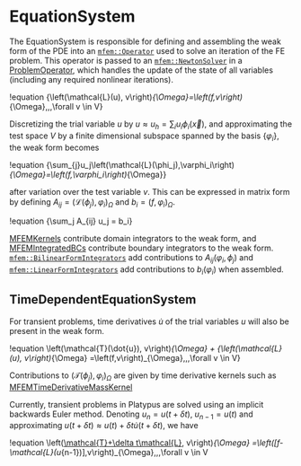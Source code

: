 # EquationSystem

The EquationSystem is responsible for defining and assembling the weak form of the PDE into an
[`mfem::Operator`](https://docs.mfem.org/html/classmfem_1_1Operator.html) used to solve an iteration
of the FE problem. This operator is passed to an
[`mfem::NewtonSolver`](https://docs.mfem.org/html/classmfem_1_1NewtonSolver.html) in a
[ProblemOperator](source/problem_operators/problem_operator.md), which handles the update of the
state of all variables (including any required nonlinear iterations).

!equation
{\left(\mathcal{L}(u), v\right)_{\Omega}=\left(f,v\right)_{\Omega}\,\,\,\forall v \in V}

Discretizing the trial variable $u$ by $u\approx u_h = \sum_i u_i \phi_i(\vec x)$,
and approximating the test space $V$ by a finite dimensional subspace spanned by
the basis $\{\varphi_i\}$, the weak form becomes

!equation
{\sum_{j}u_j\left(\mathcal{L}(\phi_j),\varphi_i\right)_{\Omega}=\left(f,\varphi_i\right)_{\Omega}}

after variation over the test variable $v$. This can be expressed in matrix form by
defining $A_{ij} = \left(\mathcal{L}(\phi_j), \varphi_i\right)_{\Omega}$ and
${b_i=\left(f,\varphi_i\right)_{\Omega}}$.

!equation
{\sum_j A_{ij} u_j = b_i}

[MFEMKernels](source/kernels/MFEMKernel.md) contribute domain integrators to the weak form, and
[MFEMIntegratedBCs](source/bcs/MFEMIntegratedBC.md) contribute boundary integrators to the weak
form. [`mfem::BilinearFormIntegrators`](https://mfem.org/bilininteg/) add contributions to
$A_{ij}(\varphi_i, \phi_j)$ and [`mfem::LinearFormIntegrators`](https://mfem.org/lininteg/) add
contributions to $b_i(\varphi_i)$ when assembled.

## TimeDependentEquationSystem

For transient problems, time derivatives $\dot{u}$ of the trial variables $u$ will also be
present in the weak form.

!equation
\left(\mathcal{T}(\dot{u}), v\right)_{\Omega} + {\left(\mathcal{L}(u), v\right)_{\Omega}
=\left(f,v\right)_{\Omega}\,\,\,\forall v \in V}

Contributions to $\left(\mathcal{T}(\phi_j), \varphi_i\right)_{\Omega}$ are given by
time derivative kernels such as
 [MFEMTimeDerivativeMassKernel](source/kernels/MFEMTimeDerivativeMassKernel.md)

Currently, transient problems in Platypus are solved using an implicit backwards Euler method.
Denoting $u_n=u(t+\delta t)$, $u_{n-1}=u(t)$ and approximating
$u(t+\delta t) \approx u(t) + \delta t \dot{u}(t+\delta t)$, we have

!equation
\left([\mathcal{T}+\delta t\mathcal{L}](\dot{u}_n), v\right)_{\Omega}
=\left([f-\mathcal{L}(u_{n-1})],v\right)_{\Omega}\,\,\,\forall v \in V
